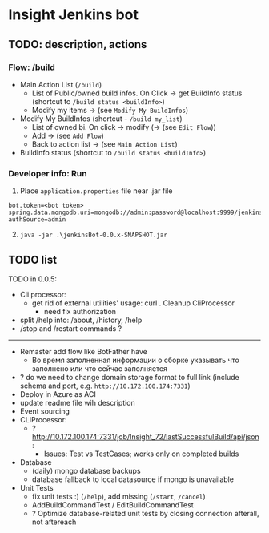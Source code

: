# Insight Jenkins bot

## TODO: description, actions

### Flow: /build

- Main Action List (`/build`)
  - List of Public/owned build infos. On Click -> get BuildInfo status (shortcut to `/build status <buildInfo>`)
  - Modify my items -> (see `Modify My BuildInfos`)
- Modify My BuildInfos (shortcut - `/build my_list`)
  - List of owned bi. On click -> modify (-> (see `Edit Flow`))
  - Add -> (see `Add Flow`)
  - Back to action list -> (see `Main Action List`)
- BuildInfo status (shortcut to `/build status <buildInfo>`)

### Developer info: Run

1. Place `application.properties` file near .jar file
```
bot.token=<bot token>
spring.data.mongodb.uri=mongodb://admin:password@localhost:9999/jenkinsbot?authSource=admin
```
2. `java -jar .\jenkinsBot-0.0.x-SNAPSHOT.jar`

## TODO list

TODO in 0.0.5:

- Cli processor:
  - get rid of external utilities' usage: curl . Cleanup CliProcessor
    - need fix authorization
- split /help into: /about, /history, /help
- /stop and /restart commands ?

- -----
- Remaster add flow like BotFather have
  - Во время заполненная информации о сборке указывать что заполнено или что сейчас заполняется
- ? do we need to change domain storage format to full link (include schema and port, e.g. `http://10.172.100.174:7331`)
- Deploy in Azure as ACI
- update readme file wih description
- Event sourcing
- CLIProcessor:
  - ? http://10.172.100.174:7331/job/Insight_72/lastSuccessfulBuild/api/json : 
    - Issues: Test vs TestCases; works only on completed builds
- Database
  - (daily) mongo database backups
  - database fallback to local datasource if mongo is unavailable
- Unit Tests
  - fix unit tests :) (`/help`), add missing (`/start`, `/cancel`)
  - AddBuildCommandTest / EditBuildCommandTest
  - ? Optimize database-related unit tests by closing connection afterall, not aftereach 
